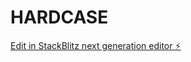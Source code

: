 # HARDCASE

[Edit in StackBlitz next generation editor ⚡️](https://stackblitz.com/~/github.com/coldreb00t/HARDCASE)